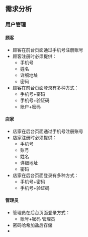 ## 需求分析
### 用户管理
#### 顾客
- 顾客在前台页面通过手机号注册账号
- 顾客注册时必须提供：
	- 手机号
	- 姓名
	- 详细地址
	- 密码
- 顾客在前台页面登录有多种方式：
	- 手机号+密码
	- 手机号+验证码
	- 账户+密码
#### 店家
- 店家在后台页面通过手机号注册账号
- 店家注册时必须提供：
	- 手机号
	- 账号
	- 姓名
	- 详细地址
	- 密码
- 店家在后台页面登录有多种方式：
	- 手机号+密码
	- 手机号+验证码
#### 管理员
- 管理员在后台页面登录方式：
	- 账号+密码
管理员
- 密码哈希加盐后存储
- 
<!--stackedit_data:
eyJoaXN0b3J5IjpbLTE5OTcyMTIwNjMsLTczNjIxNzI1NiwtMT
kwMTMxMTc4NiwzNDc4MDk0NDYsLTU1NzM2MzU5XX0=
-->